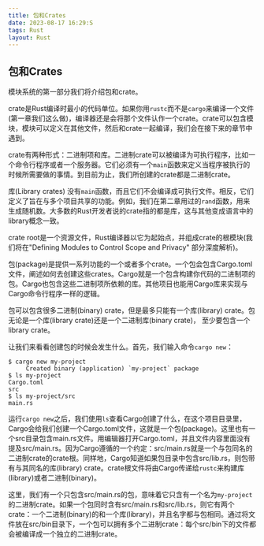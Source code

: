 ```yaml
---
title: 包和Crates
date: 2023-08-17 16:29:S
tags: Rust
layout: Rust
---
```

## 包和Crates

模块系统的第一部分我们将介绍包和crate。

crate是Rust编译时最小的代码单位。如果你用`rustc`而不是`cargo`来编译一个文件(第一章我们这么做)，编译器还是会将那个文件认作一个crate。crate可以包含模块，模块可以定义在其他文件，然后和crate一起编译，我们会在接下来的章节中遇到。

crate有两种形式：二进制项和库。二进制crate可以被编译为可执行程序，比如一个命令行程序或者一个服务器。它们必须有一个`main`函数来定义当程序被执行的时候所需要做的事情。到目前为止，我们所创建的crate都是二进制crate。

库(Library crates) 没有`main`函数，而且它们不会编译成可执行文件。相反，它们定义了旨在与多个项目共享的功能。例如，我们在第二章用过的`rand`函数，用来生成随机数。大多数的Rust开发者说的crate指的都是库，这与其他变成语言中的library概念一致。

crate root是一个资源文件，Rust编译器以它为起始点，并组成crate的根模块(我们将在"Defining Modules to Control Scope and Privacy" 部分深度解析)。

包(package)是提供一系列功能的一个或者多个crate。一个包会包含Cargo.toml文件，阐述如何去创建这些crates。Cargo就是一个包含构建你代码的二进制项的包。Cargo也包含这些二进制项所依赖的库。其他项目也能用Cargo库来实现与Cargo命令行程序一样的逻辑。

包可以包含很多二进制(binary) crate，但是最多只能有一个库(library) crate。包无论是一个库(library crate)还是一个二进制库(binary crate)， 至少要包含一个library crate。

让我们来看看创建包的时候会发生什么。首先，我们输入命令`cargo new`：

```shell
$ cargo new my-project
     Created binary (application) `my-project` package
$ ls my-project
Cargo.toml
src
$ ls my-project/src
main.rs
```

运行`cargo new`之后，我们使用`ls`查看Cargo创建了什么，在这个项目目录里，Cargo会给我们创建一个Cargo.toml文件，这就是一个包(package)。这里也有一个src目录包含main.rs文件。用编辑器打开Cargo.toml，并且文件内容里面没有提及src/main.rs。因为Cargo遵循的一个约定：src/main.rs就是一个与包同名的二进制crate的crate根。同样地，Cargo知道如果包目录中包含src/lib.rs，则包带有与其同名的库(library) crate。crate根文件将由Cargo传递给`rustc`来构建库(library)或者二进制(binary)。

这里，我们有一个只包含src/main.rs的包，意味着它只含有一个名为`my-project`的二进制crate。如果一个包同时含有src/main.rs和src/lib.rs，则它有两个crate：一个二进制(binary)的和一个库(library)，并且名字都与包相同。通过将文件放在src/bin目录下，一个包可以拥有多个二进制crate：每个src/bin下的文件都会被编译成一个独立的二进制crate。